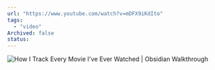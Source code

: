 ```yaml
---
url: "https://www.youtube.com/watch?v=mDFX9iKdIto"
tags:
  - "video"
Archived: false
status:
---
```

![How I Track Every Movie I've Ever Watched | Obsidian Walkthrough](https://www.youtube.com/watch?v=mDFX9iKdIto)
